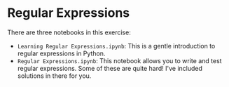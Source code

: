 # Regular Expressions

There are three notebooks in this exercise: 

* `Learning Regular Expressions.ipynb`: This is a gentle introduction to regular expressions in Python.
* `Regular Expressions.ipynb`: This notebook allows you to write and test regular expressions. Some of these
are quite hard! I've included solutions in there for you. 
